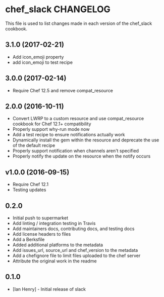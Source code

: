 # chef_slack CHANGELOG

This file is used to list changes made in each version of the chef_slack cookbook.

## 3.1.0 (2017-02-21)

- Add icon_emoji property
- add icon_emoji to test recipe

## 3.0.0 (2017-02-14)

- Require Chef 12.5 and remove compat_resource

## 2.0.0 (2016-10-11)
- Convert LWRP to a custom resource and use compat_resource cookbook for Chef 12.1+ compatibility
- Properly support why-run mode now
- Add a test recipe to ensure notifications actually work
- Dynamically install the gem within the resource and deprecate the use of the default recipe
- Properly support notification when channels aren't specified
- Properly notify the update on the resource when the notify occurs

## v1.0.0 (2016-09-15)
- Require Chef 12.1
- Testing updates

## 0.2.0

- Initial push to supermarket
- Add linting / integration testing in Travis
- Add maintainers docs, contributing docs, and testing docs
- Add license headers to files
- Add a Berksfile
- Added additional platforms to the metadata
- Add issues_url, source_url and chef_version to the metadata
- Add a chefignore file to limit files uploaded to the chef server
- Attribute the original work in the readme

## 0.1.0

- [Ian Henry] - Initial release of slack
